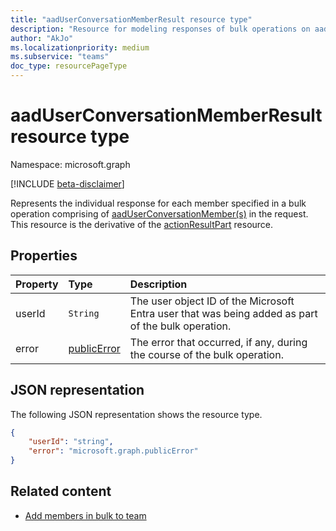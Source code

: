 ```yaml
---
title: "aadUserConversationMemberResult resource type"
description: "Resource for modeling responses of bulk operations on aadUserConversationMember."
author: "AkJo"
ms.localizationpriority: medium
ms.subservice: "teams"
doc_type: resourcePageType
---
```


# aadUserConversationMemberResult resource type

Namespace: microsoft.graph

[!INCLUDE [beta-disclaimer](../../includes/beta-disclaimer.md)]

Represents the individual response for each member specified in a bulk operation comprising of [aadUserConversationMember(s)](aadUserConversationMember.md) in the request.
This resource is the derivative of the [actionResultPart](actionresultpart.md) resource.

## Properties

| Property | Type	| Description |
|:---------------|:--------|:----------|
|userId|`String`|The user object ID of the Microsoft Entra user that was being added as part of the bulk operation.|
|error|[publicError](publicerror.md) |The error that occurred, if any, during the course of the bulk operation.|

## JSON representation

The following JSON representation shows the resource type.

<!-- {
  "blockType": "resource",
  "@odata.type": "microsoft.graph.aadUserConversationMemberResult"
}-->

```json
{
    "userId": "string",
    "error": "microsoft.graph.publicError"
}
```

## Related content

- [Add members in bulk to team](../api/conversationmembers-add.md)

<!-- uuid: 20fd7863-9545-40d4-ae8f-fee2d115a690
2015-10-25 14:57:30 UTC -->
<!--
{
  "type": "#page.annotation",
  "description": "actionResultPart",
  "keywords": "",
  "section": "documentation",
  "tocPath": "",
  "suppressions": []
}
-->

